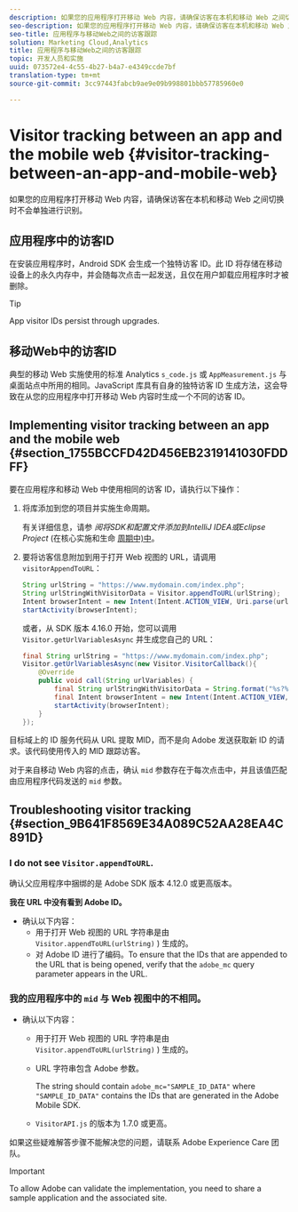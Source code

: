 ```yaml
---
description: 如果您的应用程序打开移动 Web 内容，请确保访客在本机和移动 Web 之间切换时不会单独进行识别。
seo-description: 如果您的应用程序打开移动 Web 内容，请确保访客在本机和移动 Web 之间切换时不会单独进行识别。
seo-title: 应用程序与移动Web之间的访客跟踪
solution: Marketing Cloud,Analytics
title: 应用程序与移动Web之间的访客跟踪
topic: 开发人员和实施
uuid: 073572e4-4c55-4b27-b4a7-e4349ccde7bf
translation-type: tm+mt
source-git-commit: 3cc97443fabcb9ae9e09b998801bbb57785960e0

---
```



# Visitor tracking between an app and the mobile web {#visitor-tracking-between-an-app-and-mobile-web}

如果您的应用程序打开移动 Web 内容，请确保访客在本机和移动 Web 之间切换时不会单独进行识别。

## 应用程序中的访客ID

在安装应用程序时，Android SDK 会生成一个独特访客 ID。此 ID 将存储在移动设备上的永久内存中，并会随每次点击一起发送，且仅在用户卸载应用程序时才被删除。

>[!TIP]
>
>App visitor IDs persist through upgrades.

## 移动Web中的访客ID

典型的移动 Web 实施使用的标准 Analytics `s_code.js` 或 `AppMeasurement.js` 与桌面站点中所用的相同。JavaScript 库具有自身的独特访客 ID 生成方法，这会导致在从您的应用程序中打开移动 Web 内容时生成一个不同的访客 ID。

## Implementing visitor tracking between an app and the mobile web {#section_1755BCCFD42D456EB2319141030FDDFF}

要在应用程序和移动 Web 中使用相同的访客 ID，请执行以下操作：

1. 将库添加到您的项目并实施生命周期。

   有关详细信息，请参 *阅将SDK和配置文件添加到IntelliJ IDEA或Eclipse Project* (在核心实施和生命 [周期中)中](/help/android/getting-started/dev-qs.md)。

1. 要将访客信息附加到用于打开 Web 视图的 URL，请调用 `visitorAppendToURL`：

   ```java
   String urlString = "https://www.mydomain.com/index.php"; 
   String urlStringWithVisitorData = Visitor.appendToURL(urlString); 
   Intent browserIntent = new Intent(Intent.ACTION_VIEW, Uri.parse(urlStringWithVisitorData)); 
   startActivity(browserIntent);
   ```

   或者，从 SDK 版本 4.16.0 开始，您可以调用 `Visitor.getUrlVariablesAsync` 并生成您自己的 URL：

   ```java
   final String urlString = "https://www.mydomain.com/index.php"; 
   Visitor.getUrlVariablesAsync(new Visitor.VisitorCallback(){ 
       @Override 
       public void call(String urlVariables) { 
           final String urlStringWithVisitorData = String.format("%s?%s", urlString, urlVariables); 
           final Intent browserIntent = new Intent(Intent.ACTION_VIEW, Uri.parse(urlStringWithVisitorData)); 
           startActivity(browserIntent); 
       } 
   });
   ```

目标域上的 ID 服务代码从 URL 提取 MID，而不是向 Adobe 发送获取新 ID 的请求。该代码使用传入的 MID 跟踪访客。

对于来自移动 Web 内容的点击，确认 `mid` 参数存在于每次点击中，并且该值匹配由应用程序代码发送的 `mid` 参数。

## Troubleshooting visitor tracking {#section_9B641F8569E34A089C52AA28EA4C891D}

### I do not see `Visitor.appendToURL`.

确认父应用程序中捆绑的是 Adobe SDK 版本 4.12.0 或更高版本。

**我在 URL 中没有看到 Adobe ID。**

* 确认以下内容：
   * 用于打开 Web 视图的 URL 字符串是由 `Visitor.appendToURL(urlString)` ) 生成的。
   * 对 Adobe ID 进行了编码。To ensure that the IDs that are appended to the URL that is being opened, verify that the `adobe_mc` query parameter appears in the URL.

### 我的应用程序中的 `mid` 与 Web 视图中的不相同。

* 确认以下内容：

   * 用于打开 Web 视图的 URL 字符串是由 `Visitor.appendToURL(urlString)` ) 生成的。
   * URL 字符串包含 Adobe 参数。

      The string should contain `adobe_mc="SAMPLE_ID_DATA"` where `"SAMPLE_ID_DATA"` contains the IDs that are generated in the Adobe Mobile SDK.
   * `VisitorAPI.js` 的版本为 1.7.0 或更高。

如果这些疑难解答步骤不能解决您的问题，请联系 Adobe Experience Care 团队。

>[!IMPORTANT]
>
>To allow Adobe can validate the implementation, you need to share a sample application and the associated site.


